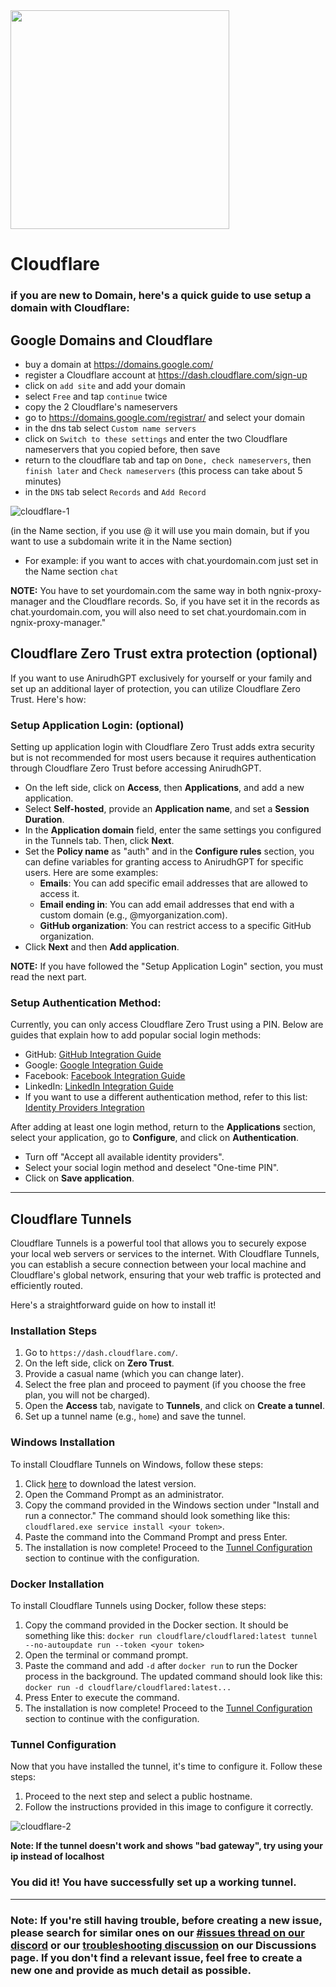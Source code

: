 <img src="https://github.com/techwithanirudh/chatgpt-clone/assets/32828263/cfbc7ca5-b51e-4f1d-aa89-b9b4cb13eead" width="350">

# Cloudflare
### if you are new to Domain, here's a quick guide to use setup a domain with Cloudflare:

## Google Domains and Cloudflare

- buy a domain at https://domains.google.com/
- register a Cloudflare account at https://dash.cloudflare.com/sign-up
- click on `add site` and add your domain
- select `Free` and tap `continue` twice
- copy the 2 Cloudflare's nameservers
- go to https://domains.google.com/registrar/ and select your domain
- in the dns tab select `Custom name servers`
- click on `Switch to these settings` and enter the two Cloudflare nameservers that you copied before, then save
- return to the cloudflare tab and tap on `Done, check nameservers`, then `finish later` and `Check nameservers` (this process can take about 5 minutes)
- in the `DNS` tab select `Records` and `Add Record`

![cloudflare-1](https://github.com/techwithanirudh/chatgpt-clone/assets/32828263/249574b5-a064-4803-8b08-f95804db0719)

  (in the Name section, if you use @ it will use you main domain, but if you want to use a subdomain write it in the Name section)
   - For example: if you want to acces with chat.yourdomain.com just set in the Name section `chat`

**NOTE:** You have to set yourdomain.com the same way in both ngnix-proxy-manager and the Cloudflare records. So, if you have set it in the records as chat.yourdomain.com, you will also need to set chat.yourdomain.com in ngnix-proxy-manager."

## Cloudflare Zero Trust extra protection (optional)

If you want to use AnirudhGPT exclusively for yourself or your family and set up an additional layer of protection, you can utilize Cloudflare Zero Trust. Here's how:


### Setup Application Login: (optional)

Setting up application login with Cloudflare Zero Trust adds extra security but is not recommended for most users because it requires authentication through Cloudflare Zero Trust before accessing AnirudhGPT.

- On the left side, click on **Access**, then **Applications**, and add a new application.
- Select **Self-hosted**, provide an **Application name**, and set a **Session Duration**.
- In the **Application domain** field, enter the same settings you configured in the Tunnels tab. Then, click **Next**.
- Set the **Policy name** as "auth" and in the **Configure rules** section, you can define variables for granting access to AnirudhGPT for specific users. Here are some examples:
   - **Emails**: You can add specific email addresses that are allowed to access it.
   - **Email ending in**: You can add email addresses that end with a custom domain (e.g., @myorganization.com).
   - **GitHub organization**: You can restrict access to a specific GitHub organization.
- Click **Next** and then **Add application**.

**NOTE:** If you have followed the "Setup Application Login" section, you must read the next part.

### Setup Authentication Method:

Currently, you can only access Cloudflare Zero Trust using a PIN. Below are guides that explain how to add popular social login methods:

- GitHub: [GitHub Integration Guide](https://developers.cloudflare.com/cloudflare-one/identity/idp-integration/github)
- Google: [Google Integration Guide](https://developers.cloudflare.com/cloudflare-one/identity/idp-integration/google/)
- Facebook: [Facebook Integration Guide](https://developers.cloudflare.com/cloudflare-one/identity/idp-integration/facebook-login/)
- LinkedIn: [LinkedIn Integration Guide](https://developers.cloudflare.com/cloudflare-one/identity/idp-integration/linkedin/)
- If you want to use a different authentication method, refer to this list: [Identity Providers Integration](https://developers.cloudflare.com/cloudflare-one/identity/idp-integration/)

After adding at least one login method, return to the **Applications** section, select your application, go to **Configure**, and click on **Authentication**.
- Turn off "Accept all available identity providers".
- Select your social login method and deselect "One-time PIN".
- Click on **Save application**.

---

## Cloudflare Tunnels

Cloudflare Tunnels is a powerful tool that allows you to securely expose your local web servers or services to the internet. With Cloudflare Tunnels, you can establish a secure connection between your local machine and Cloudflare's global network, ensuring that your web traffic is protected and efficiently routed.

Here's a straightforward guide on how to install it!

### Installation Steps


1. Go to `https://dash.cloudflare.com/`.
2. On the left side, click on **Zero Trust**.
3. Provide a casual name (which you can change later).
4. Select the free plan and proceed to payment (if you choose the free plan, you will not be charged).
5. Open the **Access** tab, navigate to **Tunnels**, and click on **Create a tunnel**.
6. Set up a tunnel name (e.g., `home`) and save the tunnel.


### Windows Installation

To install Cloudflare Tunnels on Windows, follow these steps:

1. Click [here](https://github.com/cloudflare/cloudflared/releases/latest/download/cloudflared-windows-amd64.msi) to download the latest version.
2. Open the Command Prompt as an administrator.
3. Copy the command provided in the Windows section under "Install and run a connector." The command should look something like this: `cloudflared.exe service install <your token>`.
4. Paste the command into the Command Prompt and press Enter.
5. The installation is now complete! Proceed to the [Tunnel Configuration](#tunnel-configuration) section to continue with the configuration.


### Docker Installation

To install Cloudflare Tunnels using Docker, follow these steps:

1. Copy the command provided in the Docker section. It should be something like this: `docker run cloudflare/cloudflared:latest tunnel --no-autoupdate run --token <your token>`
2. Open the terminal or command prompt.
3. Paste the command and add `-d` after `docker run` to run the Docker process in the background. The updated command should look like this: `docker run -d cloudflare/cloudflared:latest...`
4. Press Enter to execute the command.
5. The installation is now complete! Proceed to the [Tunnel Configuration](#tunnel-configuration) section to continue with the configuration.

### Tunnel Configuration

Now that you have installed the tunnel, it's time to configure it. Follow these steps:

1. Proceed to the next step and select a public hostname.
2. Follow the instructions provided in this image to configure it correctly.
   
![cloudflare-2](https://github.com/techwithanirudh/chatgpt-clone/assets/32828263/d155b58f-7f59-4372-a3aa-dec2413a3dce)

**Note: If the tunnel doesn't work and shows "bad gateway", try using your ip instead of localhost**

### You did it! You have successfully set up a working tunnel.

---

### Note: If you're still having trouble, before creating a new issue, please search for similar ones on our [#issues thread on our discord](https://discord.gg/weqZFtD9C4) or our [troubleshooting discussion](https://github.com/techwithanirudh/chatgpt-clone/discussions/categories/troubleshooting) on our Discussions page. If you don't find a relevant issue, feel free to create a new one and provide as much detail as possible.
